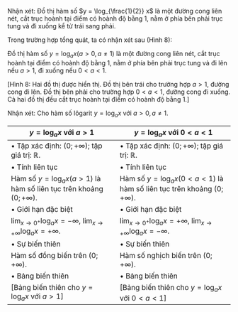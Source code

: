Nhận xét: Đồ thị hàm số $y = \log_{\frac{1}{2}} x$ là một đường cong liên nét, cắt trục hoành tại điểm có hoành độ bằng 1, nằm ở phía bên phải trục tung và đi xuống kể từ trái sang phải.

Trong trường hợp tổng quát, ta có nhận xét sau (Hình 8):

Đồ thị hàm số $y = \log_a x (a > 0, a \neq 1)$ là một đường cong liên nét, cắt trục hoành tại điểm có hoành độ bằng 1, nằm ở phía bên phải trục tung và đi lên nếu $a > 1$, đi xuống nếu $0 < a < 1$.

[Hình 8: Hai đồ thị được hiển thị. Đồ thị bên trái cho trường hợp $a > 1$, đường cong đi lên. Đồ thị bên phải cho trường hợp $0 < a < 1$, đường cong đi xuống. Cả hai đồ thị đều cắt trục hoành tại điểm có hoành độ bằng 1.]

Nhận xét: Cho hàm số lôgarit $y = \log_a x$ với $a > 0, a \neq 1$.

$y = \log_a x$ với $a > 1$ | $y = \log_a x$ với $0 < a < 1$
--- | ---
• Tập xác định: $(0 ; + \infty)$; tập giá trị: $\mathbb{R}$. | • Tập xác định: $(0 ; + \infty)$; tập giá trị: $\mathbb{R}$.
• Tính liên tục | • Tính liên tục
Hàm số $y = \log_a x (a > 1)$ là hàm số liên tục trên khoảng $(0 ; +\infty)$. | Hàm số $y = \log_a x (0 < a < 1)$ là hàm số liên tục trên khoảng $(0 ; +\infty)$.
• Giới hạn đặc biệt | • Giới hạn đặc biệt
$\lim_{x \to 0^+} \log_a x = - \infty$, $\lim_{x \to +\infty} \log_a x = + \infty$. | $\lim_{x \to 0^+} \log_a x = + \infty$, $\lim_{x \to +\infty} \log_a x = - \infty$.
• Sự biến thiên | • Sự biến thiên
Hàm số đồng biến trên $(0 ; +\infty)$. | Hàm số nghịch biến trên $(0 ; +\infty)$.
• Bảng biến thiên | • Bảng biến thiên
[Bảng biến thiên cho $y = \log_a x$ với $a > 1$] | [Bảng biến thiên cho $y = \log_a x$ với $0 < a < 1$]